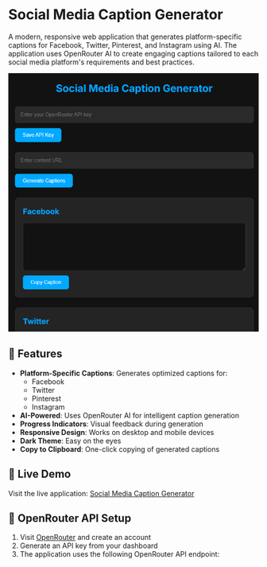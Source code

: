 # Social Media Caption Generator

A modern, responsive web application that generates platform-specific captions for Facebook, Twitter, Pinterest, and Instagram using AI. The application uses OpenRouter AI to create engaging captions tailored to each social media platform's requirements and best practices.

![Social Media Caption Generator Preview](preview.png)

## 🌟 Features

- **Platform-Specific Captions**: Generates optimized captions for:
  - Facebook
  - Twitter
  - Pinterest
  - Instagram
- **AI-Powered**: Uses OpenRouter AI for intelligent caption generation
- **Progress Indicators**: Visual feedback during generation
- **Responsive Design**: Works on desktop and mobile devices
- **Dark Theme**: Easy on the eyes
- **Copy to Clipboard**: One-click copying of generated captions

## 🚀 Live Demo

Visit the live application: [Social Media Caption Generator](https://xhanafix.github.io/caption-generator/)

## 🔑 OpenRouter API Setup

1. Visit [OpenRouter](https://openrouter.ai/) and create an account
2. Generate an API key from your dashboard
3. The application uses the following OpenRouter API endpoint:
